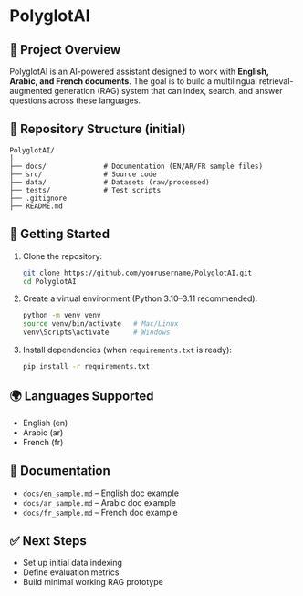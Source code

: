 # PolyglotAI

## 📌 Project Overview

PolyglotAI is an AI-powered assistant designed to work with **English, Arabic, and French documents**.
The goal is to build a multilingual retrieval-augmented generation (RAG) system that can index, search, and answer questions across these languages.

## 📂 Repository Structure (initial)

```
PolyglotAI/
│
├── docs/              # Documentation (EN/AR/FR sample files)
├── src/               # Source code
├── data/              # Datasets (raw/processed)
├── tests/             # Test scripts
├── .gitignore
├── README.md
```

## 🚀 Getting Started

1. Clone the repository:

   ```bash
   git clone https://github.com/yourusername/PolyglotAI.git
   cd PolyglotAI
   ```
2. Create a virtual environment (Python 3.10–3.11 recommended).

   ```bash
   python -m venv venv
   source venv/bin/activate   # Mac/Linux
   venv\Scripts\activate      # Windows
   ```
3. Install dependencies (when `requirements.txt` is ready):

   ```bash
   pip install -r requirements.txt
   ```

## 🌍 Languages Supported

* English (en)
* Arabic (ar)
* French (fr)

## 📖 Documentation

* `docs/en_sample.md` – English doc example
* `docs/ar_sample.md` – Arabic doc example
* `docs/fr_sample.md` – French doc example

## ✅ Next Steps

* Set up initial data indexing
* Define evaluation metrics
* Build minimal working RAG prototype


